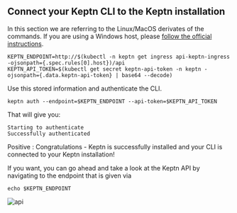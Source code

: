 ## Connect your Keptn CLI to the Keptn installation

In this section we are referring to the Linux/MacOS derivates of the commands. If you are using a Windows host, please [follow the official instructions](https://keptn.sh/docs/0.7.0/operate/install/#5-authenticate-keptn-cli).

```
KEPTN_ENDPOINT=http://$(kubectl -n keptn get ingress api-keptn-ingress -ojsonpath={.spec.rules[0].host})/api
KEPTN_API_TOKEN=$(kubectl get secret keptn-api-token -n keptn -ojsonpath={.data.keptn-api-token} | base64 --decode)
```

Use this stored information and authenticate the CLI.
```
keptn auth --endpoint=$KEPTN_ENDPOINT --api-token=$KEPTN_API_TOKEN
```

That will give you:
```
Starting to authenticate
Successfully authenticated
```

Positive
: Congratulations - Keptn is successfully installed and your CLI is connected to your Keptn installation!

If you want, you can go ahead and take a look at the Keptn API by navigating to the endpoint that is given via
```
echo $KEPTN_ENDPOINT
```

![api](./assets/keptn-api.png)